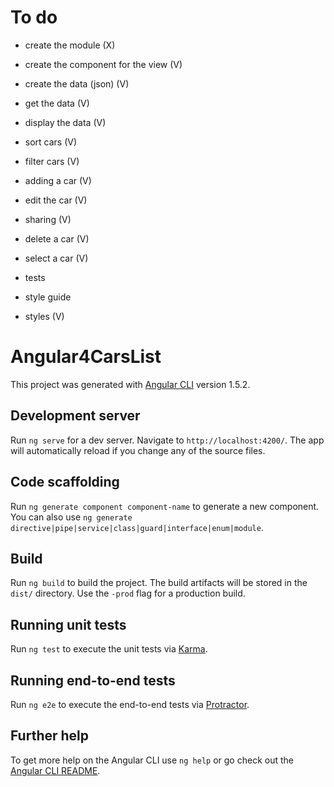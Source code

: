 # To do
- create the module (X)
- create the component for the view (V)
- create the data (json) (V)

- get the data (V)
- display the data (V)
- sort cars (V)
- filter cars (V)

- adding a car (V)
- edit the car (V)
- sharing (V)

- delete a car (V)
- select a car (V)

- tests
- style guide 
- styles (V)

# Angular4CarsList

This project was generated with [Angular CLI](https://github.com/angular/angular-cli) version 1.5.2.

## Development server

Run `ng serve` for a dev server. Navigate to `http://localhost:4200/`. The app will automatically reload if you change any of the source files.

## Code scaffolding

Run `ng generate component component-name` to generate a new component. You can also use `ng generate directive|pipe|service|class|guard|interface|enum|module`.

## Build

Run `ng build` to build the project. The build artifacts will be stored in the `dist/` directory. Use the `-prod` flag for a production build.

## Running unit tests

Run `ng test` to execute the unit tests via [Karma](https://karma-runner.github.io).

## Running end-to-end tests

Run `ng e2e` to execute the end-to-end tests via [Protractor](http://www.protractortest.org/).

## Further help

To get more help on the Angular CLI use `ng help` or go check out the [Angular CLI README](https://github.com/angular/angular-cli/blob/master/README.md).
